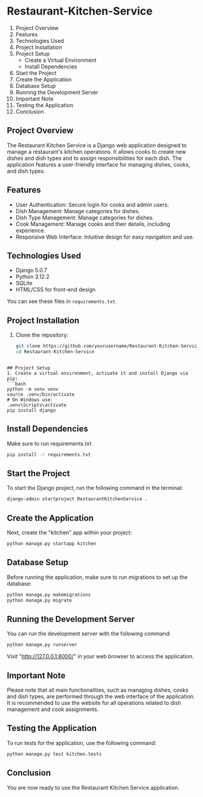 # Restaurant-Kitchen-Service


1. Project Overview
2. Features
3. Technologies Used
4. Project Installation
5. Project Setup
   - Create a Virtual Environment
   - Install Dependencies
6. Start the Project
7. Create the Application
8. Database Setup
9. Running the Development Server
10. Important Note
11. Testing the Application
12. Conclusion

## Project Overview
The Restaurant Kitchen Service is a Django web application designed to manage a restaurant's kitchen operations. It allows cooks to create new dishes and dish types and to assign responsibilities for each dish. The application features a user-friendly interface for managing dishes, cooks, and dish types.

## Features
- User Authentication: Secure login for cooks and admin users.
- Dish Management: Manage categories for dishes.
- Dish Type Management: Manage categories for dishes.
- Cook Management: Manage cooks and their details, including experience.
- Responsive Web Interface: Intuitive design for easy navigation and use.

## Technologies Used
- Django 5.0.7
- Python 3.12.2
- SQLite
- HTML/CSS for front-end design 

You can see these files in `requirements.txt`.

## Project Installation
1. Clone the repository:
   ```bash
   git clone https://github.com/yourusername/Restaurant-Kitchen-Service.git
   cd Restaurant-Kitchen-Service
```
   
## Project Setup 
1. Create a virtual environment, activate it and install Django via pip:
```bash
python -m venv venv
source .venv/bin/activate
# On Windows use:
.venv\Scripts\activate
pip install django
```
## Install Dependencies
Make sure to run requirements.txt
```bash 
pip install -r requirements.txt 
```

## Start the Project
To start the Django project, run the following command in the terminal:
```bash 
django-admin startproject RestaurantKitchenService .
```

## Create the Application
Next, create the "kitchen" app within your project:
```bash 
python manage.py startapp kitchen
```

## Database Setup
Before running the application, make sure to run migrations to set up the database:
```bash 
python manage.py makemigrations
python manage.py migrate
```

## Running the Development Server
You can run the development server with the following command:
```bash 
python manage.py runserver
```

Visit "http://127.0.0.1:8000/" in your web browser to access the application.

## Important Note
Please note that all main functionalities, such as managing dishes, cooks and dish types, are performed through the web interface of the application. It is recommended to use the website for all operations related to dish management and cook assignments.


## Testing the Application
To run tests for the application, use the following command:
```bash 
python manage.py test kitchen.tests
```

## Conclusion
You are now ready to use the Restaurant Kitchen Service application.